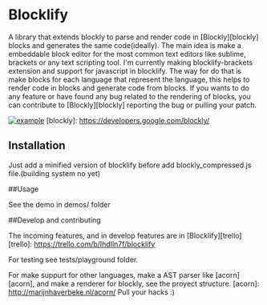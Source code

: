 # Blocklify

A library that extends blockly to parse and render code in [Blockly][blockly] blocks and generates the same code(ideally). The main idea is make a embeddable block editor for the most common text editors like sublime, brackets or any text scripting tool. I'm currently making blocklify-brackets extension and support for javascript in blocklify.
The way for do that is make blocks for each language that represent the language, this helps to render code in blocks and generate code from blocks.
If you wants to do any feature or have found any bug related to the rendering of blocks, you can contribute to [Blockly][blockly] reporting the bug or pulling your patch.

[![example](https://github.com/carloslfu/blocklify/blob/master/blocklify.jpg)](Blocklify)
[blockly]: https://developers.google.com/blockly/

## Installation

Just add a minified version of blocklify before add blockly_compressed.js file.(building system no yet)

##Usage

See the demo in demos/ folder

##Develop and contributing

The incoming features, and in develop features are in [Blocklify][trello]
[trello]: https://trello.com/b/IhdIln7f/blocklify

For testing see tests/playground folder.

For make suppurt for other languages, make a AST parser like [acorn][acorn], and make a renderer for blockly, see the proyect structure.
[acorn]: http://marijnhaverbeke.nl/acorn/
Pull your hacks :)
